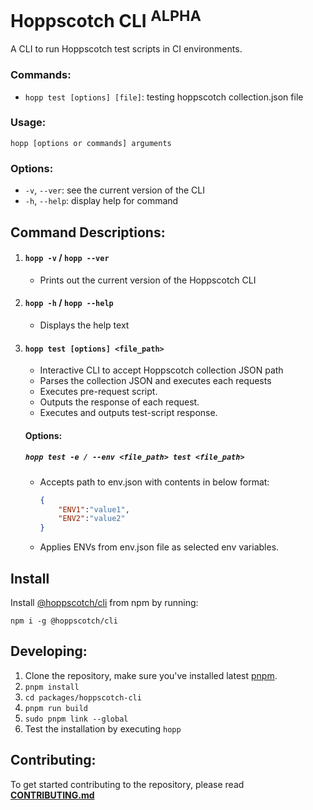 # Hoppscotch CLI <sup>ALPHA</sup>

A CLI to run Hoppscotch test scripts in CI environments.

### **Commands:**
- `hopp test [options] [file]`: testing hoppscotch collection.json file

### **Usage:**
```
hopp [options or commands] arguments
```

### **Options:**
- `-v`, `--ver`: see the current version of the CLI
- `-h`, `--help`: display help for command

## **Command Descriptions:**

1. #### **`hopp -v` / `hopp --ver`**

   - Prints out the current version of the Hoppscotch CLI

2. #### **`hopp -h` / `hopp --help`**

   - Displays the help text

3. #### **`hopp test [options] <file_path>`**
   - Interactive CLI to accept Hoppscotch collection JSON path
   - Parses the collection JSON and executes each requests
   - Executes pre-request script.
   - Outputs the response of each request.
   - Executes and outputs test-script response.

    #### Options:
    ##### `hopp test -e / --env <file_path> test <file_path>`
    - Accepts path to env.json with contents in below format:   
        ```json
        {
            "ENV1":"value1",
            "ENV2":"value2"
        }
        ```
    - Applies ENVs from env.json file as selected env variables.

## Install

Install [@hoppscotch/cli](https://www.npmjs.com/package/@hoppscotch/cli) from npm by running:
```
npm i -g @hoppscotch/cli
```

## **Developing:**

1. Clone the repository, make sure you've installed latest [pnpm](https://pnpm.io).
2. `pnpm install`
3. `cd packages/hoppscotch-cli`
4. `pnpm run build`
5. `sudo pnpm link --global`
6. Test the installation by executing `hopp`

## **Contributing:**

To get started contributing to the repository, please read **[CONTRIBUTING.md](./CONTRIBUTING.md)**
